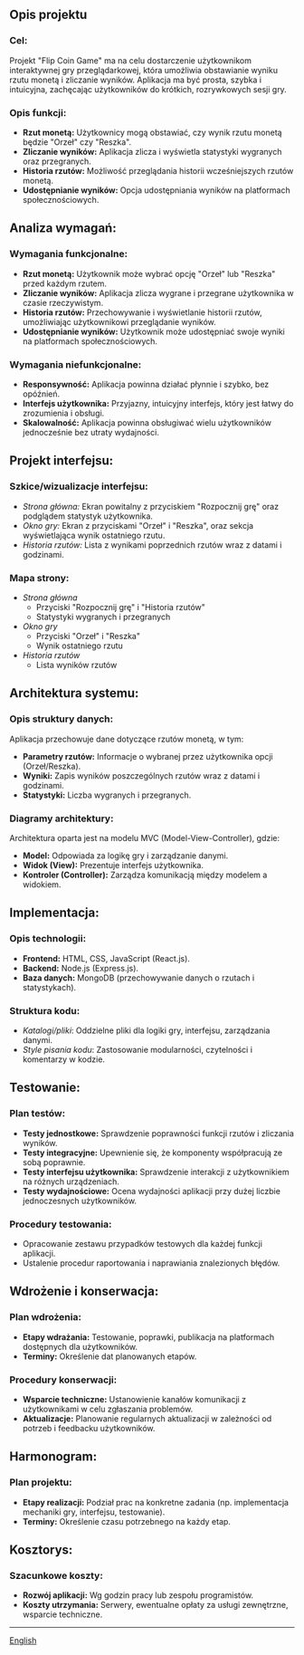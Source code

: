 ## Opis projektu

### Cel:

Projekt "Flip Coin Game" ma na celu dostarczenie użytkownikom interaktywnej gry przeglądarkowej, która umożliwia obstawianie wyniku rzutu monetą i zliczanie wyników. Aplikacja ma być prosta, szybka i intuicyjna, zachęcając użytkowników do krótkich, rozrywkowych sesji gry.

### Opis funkcji:

- **Rzut monetą:** Użytkownicy mogą obstawiać, czy wynik rzutu monetą będzie "Orzeł" czy "Reszka".
- **Zliczanie wyników:** Aplikacja zlicza i wyświetla statystyki wygranych oraz przegranych.
- **Historia rzutów:** Możliwość przeglądania historii wcześniejszych rzutów monetą.
- **Udostępnianie wyników:** Opcja udostępniania wyników na platformach społecznościowych.

## Analiza wymagań:

### Wymagania funkcjonalne:

- **Rzut monetą:** Użytkownik może wybrać opcję "Orzeł" lub "Reszka" przed każdym rzutem.
- **Zliczanie wyników:** Aplikacja zlicza wygrane i przegrane użytkownika w czasie rzeczywistym.
- **Historia rzutów:** Przechowywanie i wyświetlanie historii rzutów, umożliwiając użytkownikowi przeglądanie wyników.
- **Udostępnianie wyników:** Użytkownik może udostępniać swoje wyniki na platformach społecznościowych.

### Wymagania niefunkcjonalne:

- **Responsywność:** Aplikacja powinna działać płynnie i szybko, bez opóźnień.
- **Interfejs użytkownika:** Przyjazny, intuicyjny interfejs, który jest łatwy do zrozumienia i obsługi.
- **Skalowalność:** Aplikacja powinna obsługiwać wielu użytkowników jednocześnie bez utraty wydajności.

## Projekt interfejsu:

### Szkice/wizualizacje interfejsu:

- _Strona główna:_ Ekran powitalny z przyciskiem "Rozpocznij grę" oraz podglądem statystyk użytkownika.
- _Okno gry:_ Ekran z przyciskami "Orzeł" i "Reszka", oraz sekcja wyświetlająca wynik ostatniego rzutu.
- _Historia rzutów:_ Lista z wynikami poprzednich rzutów wraz z datami i godzinami.

### Mapa strony:

- _Strona główna_
  - Przyciski "Rozpocznij grę" i "Historia rzutów"
  - Statystyki wygranych i przegranych
- _Okno gry_
  - Przyciski "Orzeł" i "Reszka"
  - Wynik ostatniego rzutu
- _Historia rzutów_
  - Lista wyników rzutów

## Architektura systemu:

### Opis struktury danych:

Aplikacja przechowuje dane dotyczące rzutów monetą, w tym:

- **Parametry rzutów:** Informacje o wybranej przez użytkownika opcji (Orzeł/Reszka).
- **Wyniki:** Zapis wyników poszczególnych rzutów wraz z datami i godzinami.
- **Statystyki:** Liczba wygranych i przegranych.

### Diagramy architektury:

Architektura oparta jest na modelu MVC (Model-View-Controller), gdzie:

- **Model:** Odpowiada za logikę gry i zarządzanie danymi.
- **Widok (View):** Prezentuje interfejs użytkownika.
- **Kontroler (Controller):** Zarządza komunikacją między modelem a widokiem.

## Implementacja:

### Opis technologii:

- **Frontend:** HTML, CSS, JavaScript (React.js).
- **Backend:** Node.js (Express.js).
- **Baza danych:** MongoDB (przechowywanie danych o rzutach i statystykach).

### Struktura kodu:

- _Katalogi/pliki_: Oddzielne pliki dla logiki gry, interfejsu, zarządzania danymi.
- _Style pisania kodu_: Zastosowanie modularności, czytelności i komentarzy w kodzie.

## Testowanie:

### Plan testów:

- **Testy jednostkowe:** Sprawdzenie poprawności funkcji rzutów i zliczania wyników.
- **Testy integracyjne:** Upewnienie się, że komponenty współpracują ze sobą poprawnie.
- **Testy interfejsu użytkownika:** Sprawdzenie interakcji z użytkownikiem na różnych urządzeniach.
- **Testy wydajnościowe:** Ocena wydajności aplikacji przy dużej liczbie jednoczesnych użytkowników.

### Procedury testowania:

- Opracowanie zestawu przypadków testowych dla każdej funkcji aplikacji.
- Ustalenie procedur raportowania i naprawiania znalezionych błędów.

## Wdrożenie i konserwacja:

### Plan wdrożenia:

- **Etapy wdrażania:** Testowanie, poprawki, publikacja na platformach dostępnych dla użytkowników.
- **Terminy:** Określenie dat planowanych etapów.

### Procedury konserwacji:

- **Wsparcie techniczne:** Ustanowienie kanałów komunikacji z użytkownikami w celu zgłaszania problemów.
- **Aktualizacje:** Planowanie regularnych aktualizacji w zależności od potrzeb i feedbacku użytkowników.

## Harmonogram:

### Plan projektu:

- **Etapy realizacji:** Podział prac na konkretne zadania (np. implementacja mechaniki gry, interfejsu, testowanie).
- **Terminy:** Określenie czasu potrzebnego na każdy etap.

## Kosztorys:

### Szacunkowe koszty:

- **Rozwój aplikacji:** Wg godzin pracy lub zespołu programistów.
- **Koszty utrzymania:** Serwery, ewentualne opłaty za usługi zewnętrzne, wsparcie techniczne.

---

[English](/README.md)
